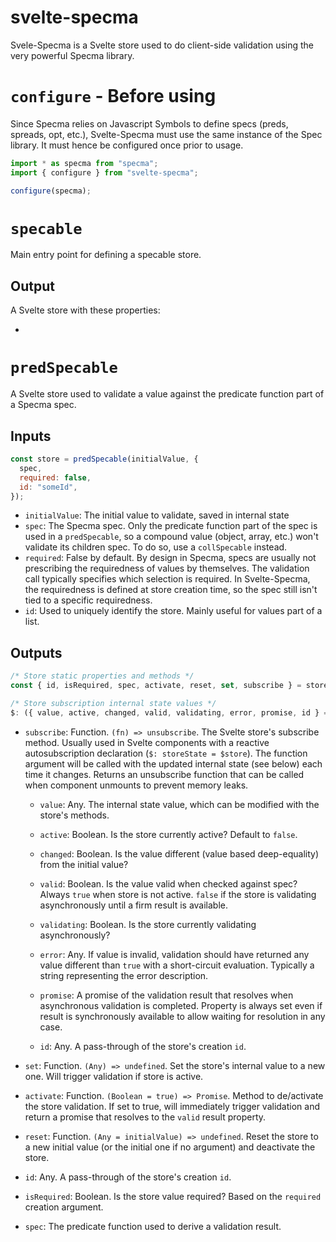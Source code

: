 # svelte-specma

Svele-Specma is a Svelte store used to do client-side validation using the very powerful Specma library.

# `configure` - Before using

Since Specma relies on Javascript Symbols to define specs (preds, spreads, opt, etc.), Svelte-Specma must use the same instance of the Spec library. It must hence be configured once prior to usage.

```js
import * as specma from "specma";
import { configure } from "svelte-specma";

configure(specma);
```

# `specable`

Main entry point for defining a specable store.

## Output

A Svelte store with these properties:

-

# `predSpecable`

A Svelte store used to validate a value against the predicate function part of a Specma spec.

## Inputs

```js
const store = predSpecable(initialValue, {
  spec,
  required: false,
  id: "someId",
});
```

- `initialValue`: The initial value to validate, saved in internal state
- `spec`: The Specma spec. Only the predicate function part of the spec is used in a `predSpecable`, so a compound value (object, array, etc.) won't validate its children spec. To do so, use a `collSpecable` instead.
- `required`: False by default. By design in Specma, specs are usually not prescribing the requiredness of values by themselves. The validation call typically specifies which selection is required. In Svelte-Specma, the requiredness is defined at store creation time, so the spec still isn't tied to a specific requiredness.
- `id`: Used to uniquely identify the store. Mainly useful for values part of a list.

## Outputs

```js
/* Store static properties and methods */
const { id, isRequired, spec, activate, reset, set, subscribe } = store;

/* Store subscription internal state values */
$: ({ value, active, changed, valid, validating, error, promise, id } = $store);
```

- `subscribe`: Function. `(fn) => unsubscribe`. The Svelte store's subscribe method. Usually used in Svelte components with a reactive autosubscription declaration (`$: storeState = $store`). The function argument will be called with the updated internal state (see below) each time it changes. Returns an unsubscribe function that can be called when component unmounts to prevent memory leaks.

  - `value`: Any. The internal state value, which can be modified with the store's methods.

  - `active`: Boolean. Is the store currently active? Default to `false`.

  - `changed`: Boolean. Is the value different (value based deep-equality) from the initial value?

  - `valid`: Boolean. Is the value valid when checked against spec? Always `true` when store is not active. `false` if the store is validating asynchronously until a firm result is available.

  - `validating`: Boolean. Is the store currently validating asynchronously?

  - `error`: Any. If value is invalid, validation should have returned any value different than `true` with a short-circuit evaluation. Typically a string representing the error description.

  - `promise`: A promise of the validation result that resolves when asynchronous validation is completed. Property is always set even if result is synchronously available to allow waiting for resolution in any case.

  - `id`: Any. A pass-through of the store's creation `id`.

- `set`: Function. `(Any) => undefined`. Set the store's internal value to a new one. Will trigger validation if store is active.

- `activate`: Function. `(Boolean = true) => Promise`. Method to de/activate the store validation. If set to true, will immediately trigger validation and return a promise that resolves to the `valid` result property.

- `reset`: Function. `(Any = initialValue) => undefined`. Reset the store to a new initial value (or the initial one if no argument) and deactivate the store.

- `id`: Any. A pass-through of the store's creation `id`.

- `isRequired`: Boolean. Is the store value required? Based on the `required` creation argument.

- `spec`: The predicate function used to derive a validation result.
